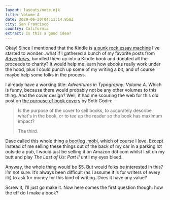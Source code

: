 ```yaml
---
layout: layouts/note.njk
title: Volume A
date: 2020-06-20T04:11:14.958Z
city: San Francisco
country: California
extract: Is this a good idea?
---
```


Okay! Since I mentioned that the Kindle is [a punk rock essay machine](https://www.robinrendle.com/notes/the-punk-rock-essay-machine) I’ve started to wonder...what if I gathered a bunch of my favorite posts from _[Adventures](https://www.robinrendle.com/adventures/)_, bundled them up into a Kindle book and donated all the proceeds to charity? It would help me learn how ebooks really work under the hood, plus I could punch up some of my writing a bit, and of course maybe help some folks in the process.

I already have a working title: _Adventures in Typography: Volume A_. Which is funny, because there would probably not be any other volumes to this thing. And the cover design? Well, it had me scouring the web for this old post on [the purpose of book covers](https://seths.blog/2009/07/the-purpose-of-a-book-cover/) by Seth Godin:

> Is the purpose of the cover to sell books, to accurately describe what's in the book, or to tee up the reader so the book has maximum impact?
>
> The third.

Dave called this whole thing [a bootleg .mobi](https://twitter.com/davatron5000/status/1273728893376233476), which of course I love. Except instead of me selling these things out of the back of my car in a parking lot outside a pub, I would just be selling it on Amazon dot com whilst I sit on my butt and play _The Last of Us: Part II_ until my eyes bleed.

Anyway, the whole thing would be $5. But would folks be interested in this? I’m not sure. It’s always been difficult (as I assume it is for writers of every ilk) to ask for money for this kind of writing. Does it have any value?

Screw it, I’ll just go make it. Now here comes the first question though: how the eff do I make a book?

